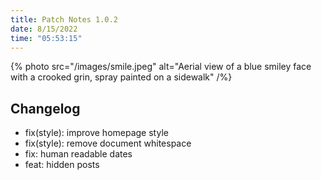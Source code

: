 ```yaml
---
title: Patch Notes 1.0.2
date: 8/15/2022
time: "05:53:15"
---
```


{% photo src="/images/smile.jpeg" alt="Aerial view of a blue smiley face with a crooked grin, spray painted on a sidewalk" /%}

## Changelog

- fix(style): improve homepage style
- fix(style): remove document whitespace
- fix: human readable dates
- feat: hidden posts
